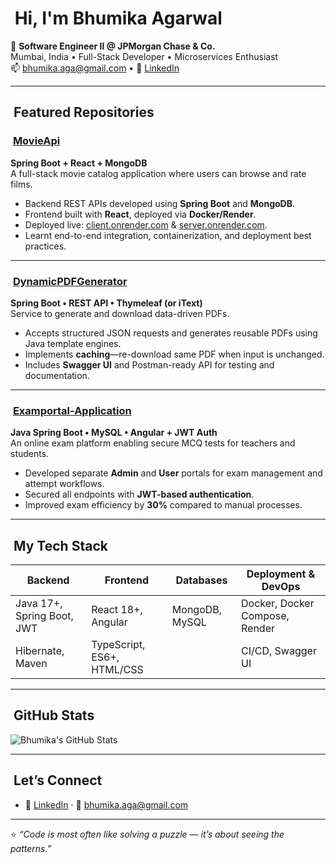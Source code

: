 # ​ Hi, I'm Bhumika Agarwal

🚀 **Software Engineer II @ JPMorgan Chase & Co.**  
Mumbai, India • Full-Stack Developer • Microservices Enthusiast  
📫 bhumika.aga@gmail.com • 🔗 [LinkedIn](https://www.linkedin.com/in/bhumika-aga)

---

## ​ Featured Repositories

### ​ [MovieApi](https://github.com/bhumika-aga/MovieApi)
**Spring Boot + React + MongoDB**  
A full-stack movie catalog application where users can browse and rate films.  
- Backend REST APIs developed using **Spring Boot** and **MongoDB**.  
- Frontend built with **React**, deployed via **Docker/Render**.  
- Deployed live: [client.onrender.com](https://movieapiclient.onrender.com) & [server.onrender.com](https://movieapiserver.onrender.com).  
- Learnt end-to-end integration, containerization, and deployment best practices.

---

### ​ [DynamicPDFGenerator](https://github.com/bhumika-aga/DynamicPDFGenerator)
**Spring Boot • REST API • Thymeleaf (or iText)**  
Service to generate and download data-driven PDFs.  
- Accepts structured JSON requests and generates reusable PDFs using Java template engines.  
- Implements **caching**—re-download same PDF when input is unchanged.  
- Includes **Swagger UI** and Postman-ready API for testing and documentation.

---

### ​ [Examportal-Application](https://github.com/bhumika-aga/Examportal-Application)  
**Java Spring Boot • MySQL • Angular + JWT Auth**  
An online exam platform enabling secure MCQ tests for teachers and students.  
- Developed separate **Admin** and **User** portals for exam management and attempt workflows.  
- Secured all endpoints with **JWT-based authentication**.  
- Improved exam efficiency by **30%** compared to manual processes.

---

## ​ My Tech Stack

| Backend                      | Frontend                  | Databases        | Deployment & DevOps         |
|-----------------------------|---------------------------|------------------|-----------------------------|
| Java 17+, Spring Boot, JWT | React 18+, Angular        | MongoDB, MySQL   | Docker, Docker Compose, Render |
| Hibernate, Maven            | TypeScript, ES6+, HTML/CSS |                  | CI/CD, Swagger UI           |

---

## ​ GitHub Stats  
![Bhumika's GitHub Stats](https://github-readme-stats.vercel.app/api?username=bhumika-aga&show_icons=true&theme=tokyonight)

---

## ​ Let’s Connect  
- 🔗 [LinkedIn](https://www.linkedin.com/in/bhumika-aga) · 📧 bhumika.aga@gmail.com

---

⭐ *“Code is most often like solving a puzzle — it’s about seeing the patterns.”*
